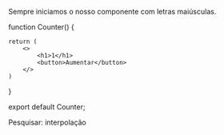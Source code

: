 Sempre iniciamos o nosso componente com letras
maiúsculas.

function Counter() {
	
	return (
		<>
			<h1>1</h1>
			<button>Aumentar</button>
		</>
	)
}

export default Counter;

Pesquisar: interpolação

